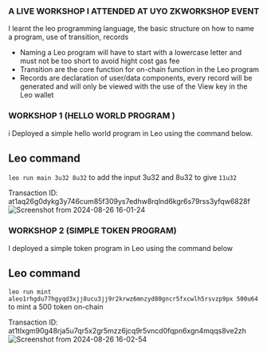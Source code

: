 ### A LIVE WORKSHOP I ATTENDED AT UYO ZKWORKSHOP EVENT
I learnt the leo programming language, the basic structure on how to name a program, use of transition, records
- Naming a Leo program will have to start with a lowercase letter and must not be too short to avoid hight cost gas fee
- Transition are the core function for on-chain function in the Leo program
- Records are declaration of user/data components, every record will be generated and will only be viewed with the use of the View key in the Leo wallet
  

### WORKSHOP 1 (HELLO WORLD PROGRAM )
i Deployed a simple hello world program in Leo using the command below.
## Leo command
`leo run main 3u32 8u32` to add the input 3u32 and 8u32 to give `11u32`

Transaction ID: at1aq26g0dykg3y746cum85f309ys7edhw8rqlnd6kgr6s79rss3yfqw6828f
![Screenshot from 2024-08-26 16-01-24](https://github.com/user-attachments/assets/cdd10138-29f5-467f-937e-9361b448b957)


### WORKSHOP 2 (SIMPLE TOKEN PROGRAM)
I deployed a simple token program in Leo using the command below

## Leo command 
`leo run mint aleo1rhgdu77hgyqd3xjj8ucu3jj9r2krwz6mnzyd80gncr5fxcwlh5rsvzp9px 500u64` to mint a 500 token on-chain

Transaction ID: at1tlxgm90g48rja5u7qr5x2gr5mzz6jcq9r5vncd0fqpn6xgn4mqqs8ve2zh
![Screenshot from 2024-08-26 16-02-54](https://github.com/user-attachments/assets/f2c2fa67-24e1-4cc2-9959-4921d899a4ef)

